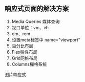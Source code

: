 ## 响应式页面的解决方案
1. Media Queries 媒体查询
2. 视口单位：vm、vh
3. em、rem
4. 设置meta标签中 name="viewport"
5. 百分比布局
6. Flex弹性布局
7. Grid网格布局
8. Columns栅格系统

图片响应式